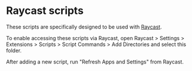 # Raycast scripts

These scripts are specifically designed to be used with [Raycast](https://raycast.com/).

To enable accessing these scripts via Raycast, open Raycast > Settings >
Extensions > Scripts > Script Commands > Add Directories and select this folder.

After adding a new script, run "Refresh Apps and Settings" from Raycast.
